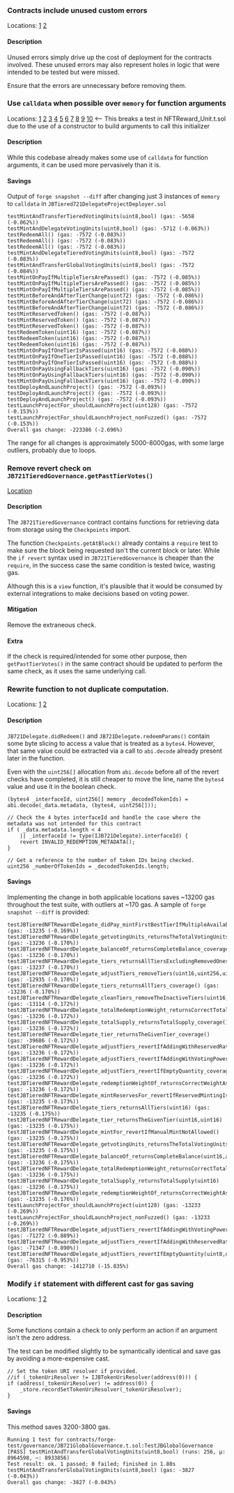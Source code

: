 ### Contracts include unused custom errors

Locations:
[1](https://github.com/jbx-protocol/juice-nft-rewards/blob/f9893b1497098241dd3a664956d8016ff0d0efd0/contracts/JBTiered721Delegate.sol#L36)
[2](https://github.com/jbx-protocol/juice-nft-rewards/blob/f9893b1497098241dd3a664956d8016ff0d0efd0/contracts/JBTiered721DelegateStore.sol#L37)

#### Description

Unused errors simply drive up the cost of deployment for the contracts involved. These unused errors may also represent holes in logic that were intended to be tested but were missed. 

Ensure that the errors are unnecessary before removing them.

### Use `calldata` when possible over `memory` for function arguments

Locations:
[1](https://github.com/jbx-protocol/juice-nft-rewards/blob/f9893b1497098241dd3a664956d8016ff0d0efd0/contracts/JBTiered721DelegateProjectDeployer.sol#L72)
[2](https://github.com/jbx-protocol/juice-nft-rewards/blob/f9893b1497098241dd3a664956d8016ff0d0efd0/contracts/JBTiered721DelegateProjectDeployer.sol#L109)
[3](https://github.com/jbx-protocol/juice-nft-rewards/blob/f9893b1497098241dd3a664956d8016ff0d0efd0/contracts/JBTiered721DelegateProjectDeployer.sol#L152)
[4](https://github.com/jbx-protocol/juice-nft-rewards/blob/f9893b1497098241dd3a664956d8016ff0d0efd0/contracts/JBTiered721Delegate.sol#L290)
[5](https://github.com/jbx-protocol/juice-nft-rewards/blob/f9893b1497098241dd3a664956d8016ff0d0efd0/contracts/JBTiered721Delegate.sol#L386)
[6](https://github.com/jbx-protocol/juice-nft-rewards/blob/f9893b1497098241dd3a664956d8016ff0d0efd0/contracts/JBTiered721DelegateStore.sol#L628)
[7](https://github.com/jbx-protocol/juice-nft-rewards/blob/f9893b1497098241dd3a664956d8016ff0d0efd0/contracts/JBTiered721DelegateStore.sol#L1091)
[8](https://github.com/jbx-protocol/juice-nft-rewards/blob/f9893b1497098241dd3a664956d8016ff0d0efd0/contracts/JB721TieredGovernance.sol#L147)
[9](https://github.com/jbx-protocol/juice-nft-rewards/blob/f9893b1497098241dd3a664956d8016ff0d0efd0/contracts/libraries/JBIpfsDecoder.sol#L22)
[10](https://github.com/jbx-protocol/juice-nft-rewards/blob/f9893b1497098241dd3a664956d8016ff0d0efd0/contracts/JBTiered721Delegate.sol#L210-L213) <-- This breaks a test in NFTReward_Unit.t.sol due to the use of a constructor to build arguments to call this initializer


#### Description

While this codebase already makes some use of `calldata` for function arguments, it can be used more pervasively than it is.

#### Savings

Output of `forge snapshot --diff` after changing just 3 instances of `memory` to `calldata` in `JBTiered721DelegateProjectDeployer.sol`

```
testMintAndTransferTieredVotingUnits(uint8,bool) (gas: -5658 (-0.062%)) 
testMintAndDelegateVotingUnits(uint8,bool) (gas: -5712 (-0.063%)) 
testRedeemAll() (gas: -7572 (-0.083%)) 
testRedeemAll() (gas: -7572 (-0.083%)) 
testRedeemAll() (gas: -7572 (-0.083%)) 
testMintAndDelegateTieredVotingUnits(uint8,bool) (gas: -7572 (-0.083%)) 
testMintAndTransferGlobalVotingUnits(uint8,bool) (gas: -7572 (-0.084%)) 
testMintOnPayIfMultipleTiersArePassed() (gas: -7572 (-0.085%)) 
testMintOnPayIfMultipleTiersArePassed() (gas: -7572 (-0.085%)) 
testMintOnPayIfMultipleTiersArePassed() (gas: -7572 (-0.085%)) 
testMintBeforeAndAfterTierChange(uint72) (gas: -7572 (-0.086%)) 
testMintBeforeAndAfterTierChange(uint72) (gas: -7572 (-0.086%)) 
testMintBeforeAndAfterTierChange(uint72) (gas: -7572 (-0.086%)) 
testMintReservedToken() (gas: -7572 (-0.087%)) 
testMintReservedToken() (gas: -7572 (-0.087%)) 
testMintReservedToken() (gas: -7572 (-0.087%)) 
testRedeemToken(uint16) (gas: -7572 (-0.087%)) 
testRedeemToken(uint16) (gas: -7572 (-0.087%)) 
testRedeemToken(uint16) (gas: -7572 (-0.087%)) 
testMintOnPayIfOneTierIsPassed(uint16) (gas: -7572 (-0.088%)) 
testMintOnPayIfOneTierIsPassed(uint16) (gas: -7572 (-0.088%)) 
testMintOnPayIfOneTierIsPassed(uint16) (gas: -7572 (-0.088%)) 
testMintOnPayUsingFallbackTiers(uint16) (gas: -7572 (-0.090%)) 
testMintOnPayUsingFallbackTiers(uint16) (gas: -7572 (-0.090%)) 
testMintOnPayUsingFallbackTiers(uint16) (gas: -7572 (-0.090%)) 
testDeployAndLaunchProject() (gas: -7572 (-0.093%)) 
testDeployAndLaunchProject() (gas: -7572 (-0.093%)) 
testDeployAndLaunchProject() (gas: -7572 (-0.093%)) 
testLaunchProjectFor_shouldLaunchProject(uint128) (gas: -7572 (-0.153%)) 
testLaunchProjectFor_shouldLaunchProject_nonFuzzed() (gas: -7572 (-0.153%)) 
Overall gas change: -223386 (-2.696%)
```

The range for all changes is approximately 5000-8000gas, with some large outliers, probably due to loops. 

### Remove revert check on `JB721TieredGovernance.getPastTierVotes()`

[Location](https://github.com/jbx-protocol/juice-nft-rewards/blob/f9893b1497098241dd3a664956d8016ff0d0efd0/contracts/JB721TieredGovernance.sol#L107)

#### Description

The `JB721TieredGovernance` contract contains functions for retrieving data from storage using the `Checkpoints` import. 

The function `Checkpoints.getAtBlock()` already contains a `require` test to make sure the block being requested isn't the current block or later. While the `if revert` syntax used in `JB721TieredGovernance` is cheaper than the `require`, in the success case the same condition is tested twice, wasting gas. 

Although this is a `view` function, it's plausible that it would be consumed by external integrations to make decisions based on voting power.

#### Mitigation

Remove the extraneous check.

#### Extra

If the check is required/intended for some other purpose, then `getPastTierVotes()` in the same contract should be updated to perform the same check, as it uses the same underlying call.

### Rewrite function to not duplicate computation.

Locations:
[1](https://github.com/jbx-protocol/juice-nft-rewards/blob/f9893b1497098241dd3a664956d8016ff0d0efd0/contracts/abstract/JB721Delegate.sol#L105)
[2](https://github.com/jbx-protocol/juice-nft-rewards/blob/f9893b1497098241dd3a664956d8016ff0d0efd0/contracts/abstract/JB721Delegate.sol#L258-L263)

#### Description

`JB721Delegate.didRedeem()` and `JB721Delegate.redeemParams()` contain some byte slicing to access a value that is treated as a `bytes4`. However, that same value could be extracted via a call to `abi.decode` already present later in the function.

Even with the `uint256[]` allocation from `abi.decode` before all of the revert checks have completed, it is still cheaper to move the line, name the `bytes4` value and use it in the boolean check.

```
(bytes4 _interfaceId, uint256[] memory _decodedTokenIds) = abi.decode(_data.metadata, (bytes4, uint256[]));

// Check the 4 bytes interfaceId and handle the case where the metadata was not intended for this contract
if ( _data.metadata.length < 4  
    || _interfaceId != type(IJB721Delegate).interfaceId) { 
    revert INVALID_REDEMPTION_METADATA();
}

// Get a reference to the number of token IDs being checked.
uint256 _numberOfTokenIds = _decodedTokenIds.length;

```

#### Savings

Implementing the change in both applicable locations saves ~13200 gas throughout the test suite, with outliers at ~170 gas. A sample of `forge snapshot --diff` is provided:

```
testJBTieredNFTRewardDelegate_didPay_mintFirstBestTierIfMultipleAvailableAtSameFloor() (gas: -13235 (-0.169%)) 
testJBTieredNFTRewardDelegate_getvotingUnits_returnsTheTotalVotingUnits() (gas: -13236 (-0.170%)) 
testJBTieredNFTRewardDelegate_balanceOf_returnsCompleteBalance_coverage() (gas: -13236 (-0.170%)) 
testJBTieredNFTRewardDelegate_tiers_returnsAllTiersExcludingRemovedOnes_coverage() (gas: -13237 (-0.170%)) 
testJBTieredNFTRewardDelegate_adjustTiers_removeTiers(uint16,uint256,uint8) (gas: -12935 (-0.170%)) 
testJBTieredNFTRewardDelegate_tiers_returnsAllTiers_coverage() (gas: -13236 (-0.170%)) 
testJBTieredNFTRewardDelegate_cleanTiers_removeTheInactiveTiers(uint16,uint256,uint8) (gas: -13114 (-0.172%)) 
testJBTieredNFTRewardDelegate_totalRedemptionWeight_returnsCorrectTotalWeightAsFloorsCumSum_coverage() (gas: -13236 (-0.172%)) 
testJBTieredNFTRewardDelegate_totalSupply_returnsTotalSupply_coverage() (gas: -13236 (-0.172%)) 
testJBTieredNFTRewardDelegate_tier_returnsTheGivenTier_coverage() (gas: -39686 (-0.172%)) 
testJBTieredNFTRewardDelegate_adjustTiers_revertIfAddingWithReservedRate_coverage() (gas: -13236 (-0.172%)) 
testJBTieredNFTRewardDelegate_adjustTiers_revertIfAddingWithVotingPower_coverage() (gas: -13236 (-0.172%)) 
testJBTieredNFTRewardDelegate_adjustTiers_revertIfEmptyQuantity_coverage() (gas: -13236 (-0.172%)) 
testJBTieredNFTRewardDelegate_redemptionWeightOf_returnsCorrectWeightAsFloorsCumSum_coverage() (gas: -13236 (-0.172%)) 
testJBTieredNFTRewardDelegate_mintReservesFor_revertIfReservedMintingIsPausedInFundingCycle() (gas: -13235 (-0.173%)) 
testJBTieredNFTRewardDelegate_tiers_returnsAllTiers(uint16) (gas: -13235 (-0.175%)) 
testJBTieredNFTRewardDelegate_tier_returnsTheGivenTier(uint16,uint16) (gas: -13235 (-0.175%)) 
testJBTieredNFTRewardDelegate_mintFor_revertIfManualMintNotAllowed() (gas: -13235 (-0.175%)) 
testJBTieredNFTRewardDelegate_getvotingUnits_returnsTheTotalVotingUnits(uint16,address) (gas: -13235 (-0.175%)) 
testJBTieredNFTRewardDelegate_balanceOf_returnsCompleteBalance(uint16,address) (gas: -13236 (-0.175%)) 
testJBTieredNFTRewardDelegate_totalRedemptionWeight_returnsCorrectTotalWeightAsFloorsCumSum(uint16) (gas: -13236 (-0.175%)) 
testJBTieredNFTRewardDelegate_totalSupply_returnsTotalSupply(uint16) (gas: -13236 (-0.175%)) 
testJBTieredNFTRewardDelegate_redemptionWeightOf_returnsCorrectWeightAsFloorsCumSum(uint16,uint16,uint16) (gas: -13235 (-0.176%)) 
testLaunchProjectFor_shouldLaunchProject(uint128) (gas: -13233 (-0.269%)) 
testLaunchProjectFor_shouldLaunchProject_nonFuzzed() (gas: -13233 (-0.269%)) 
testJBTieredNFTRewardDelegate_adjustTiers_revertIfAddingWithVotingPower(uint8,uint8) (gas: -71272 (-0.889%)) 
testJBTieredNFTRewardDelegate_adjustTiers_revertIfAddingWithReservedRate(uint8,uint8) (gas: -71347 (-0.890%)) 
testJBTieredNFTRewardDelegate_adjustTiers_revertIfEmptyQuantity(uint8,uint8) (gas: -76315 (-0.953%)) 
Overall gas change: -1412710 (-15.835%)
```

### Modify `if` statement with different cast for gas saving

Locations:
[1](https://github.com/jbx-protocol/juice-nft-rewards/blob/f9893b1497098241dd3a664956d8016ff0d0efd0/contracts/JBTiered721Delegate.sol#L236-L237)
[2](https://github.com/jbx-protocol/juice-nft-rewards/blob/f9893b1497098241dd3a664956d8016ff0d0efd0/contracts/JBTiered721Delegate.sol#L528)

#### Description

Some functions contain a check to only perform an action if an argument isn't the zero address.

The test can be modified slightly to be symantically identical and save gas by avoiding a more-expensive cast.

```
// Set the token URI resolver if provided.
//if (_tokenUriResolver != IJBTokenUriResolver(address(0))) { 
if (address(_tokenUriResolver) != address(0)) {
    _store.recordSetTokenUriResolver(_tokenUriResolver);
}
```

#### Savings

This method saves 3200-3800 gas.


```
Running 1 test for contracts/forge-test/governance/JB721GlobalGovernance.t.sol:TestJBGlobalGovernance
[PASS] testMintAndTransferGlobalVotingUnits(uint8,bool) (runs: 256, μ: 8964598, ~: 8933856)
Test result: ok. 1 passed; 0 failed; finished in 1.80s
testMintAndTransferGlobalVotingUnits(uint8,bool) (gas: -3827 (-0.043%)) 
Overall gas change: -3827 (-0.043%)
```